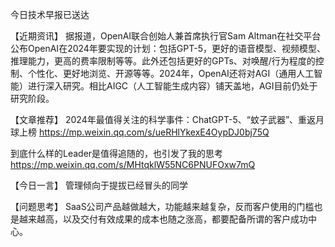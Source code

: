 今日技术早报已送达

【近期资讯】
据报道，OpenAI联合创始人兼首席执行官Sam Altman在社交平台公布OpenAI在2024年要实现的计划：包括GPT-5，更好的语音模型、视频模型、推理能力，更高的费率限制等等。此外还包括更好的GPTs、对唤醒/行为程度的控制、个性化、更好地浏览、开源等等。2024年，OpenAI还将对AGI（通用人工智能）进行深入研究。相比AIGC（人工智能生成内容）铺天盖地，AGI目前仍处于研究阶段。

【文章推荐】
2024年最值得关注的科学事件：ChatGPT-5、“蚊子武器”、重返月球上榜
https://mp.weixin.qq.com/s/ueRHlYkexE4OypDJ0bj75Q

到底什么样的Leader是值得追随的，也引发了我的思考
https://mp.weixin.qq.com/s/MHtqklW55NC6PNUFOxw7mQ

【今日一言】
管理倾向于提拔已经冒头的同学

【问题思考】
SaaS公司产品越做越大，功能越来越复杂，反而客户使用的门槛也是越来越高，以及交付有效成果的成本也随之涨高，都要配备所谓的客户成功中心。